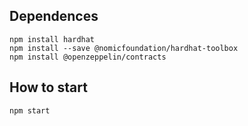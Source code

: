 ## Dependences

```
npm install hardhat
npm install --save @nomicfoundation/hardhat-toolbox
npm install @openzeppelin/contracts
```

## How to start

```
npm start
```

